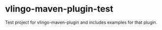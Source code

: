 # vlingo-maven-plugin-test
Test project for vlingo-maven-plugin and includes examples for that plugin.
